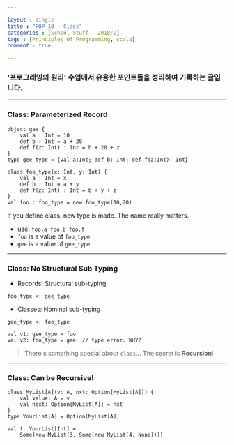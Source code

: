 ```yaml
---

layout : single
title : "POP 10 - Class"
categories : [School Stuff - 2018/2]
tags : [Principles Of Programming, scala]
comment : true

---
```


### '프로그래밍의 원리' 수업에서 유용한 포인트들을 정리하여 기록하는 글입니다.

---

### Class: Parameterized Record


~~~
object gee {
	val a : Int = 10
	def b : Int = a + 20
	def f(z: Int) : Int = b + 20 + z
}
type gee_type = {val a:Int; def b: Int; def f(z:Int): Int}

class foo_type(x: Int, y: Int) {
	val a : Int = x
	def b : Int = a + y
	def f(z: Int) : Int = b + y + z
}
val foo : foo_type = new foo_type(10,20)
~~~

If you define class, new type is made. The name really matters.

- use: `foo.a foo.b foo.f`
- `foo` is a value of `foo_type`
- `gee` is a value of `gee_type`

---

### Class: No Structural Sub Typing

- Records: Structural sub-typing

~~~
foo_type <: gee_type
~~~

- Classes: Nominal sub-typing

~~~
gee_type <: foo_type
~~~

~~~
val v1: gee_type = foo
val v2: foo_type = gee 	// type error. WHY?
~~~

> There's something special about `class`... The secret is **Recursion**!

---

### Class: Can be Recursive!

~~~
class MyList[A](v: A, nxt: Option[MyList[A]]) {
	val value: A = v
	val next: Option[MyList[A]] = nxt
}
type YourList[A] = Option[MyList[A]]

val t: YourList[Int] =
	Some(new MyList(3, Some(new MyList(4, None))))
~~~








